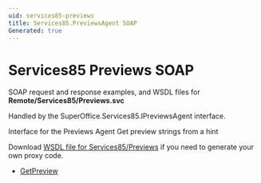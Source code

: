 ```yaml
---
uid: services85-previews
title: Services85.PreviewsAgent SOAP
Generated: true
---
```


# Services85 Previews SOAP

SOAP request and response examples, and WSDL files for **Remote/Services85/Previews.svc**

Handled by the <see cref="T:SuperOffice.Services85.IPreviewsAgent">SuperOffice.Services85.IPreviewsAgent</see> interface.

Interface for the Previews Agent
Get preview strings from a hint

Download [WSDL file for Services85/Previews](../Services85-Previews.md) if you need to generate your own proxy code.

* [GetPreview](GetPreview.md)
